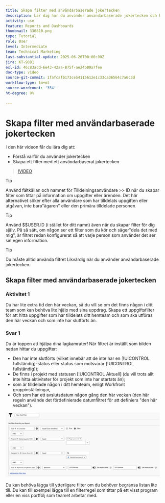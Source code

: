 ```yaml
---
title: Skapa filter med användarbaserade jokertecken
description: Lär dig hur du använder användarbaserade jokertecken och hur du skapar ett filter baserat på den inloggade användaren.
activity: use
feature: Reports and Dashboards
thumbnail: 336810.png
type: Tutorial
role: User
level: Intermediate
team: Technical Marketing
last-substantial-update: 2025-06-26T00:00:00Z
jira: KT-9081
exl-id: 46c83acd-6e43-42aa-875f-ae24b09a7fee
doc-type: video
source-git-commit: 1fafcafb173ceb4115612e1c33ca36564c7a6c3d
workflow-type: tm+mt
source-wordcount: '354'
ht-degree: 0%

---
```


# Skapa filter med användarbaserade jokertecken

I den här videon får du lära dig att:

* Förstå varför du använder jokertecken
* Skapa ett filter med ett användarbaserat jokertecken

>[!VIDEO](https://video.tv.adobe.com/v/3464482/?quality=12&learn=on&captions=swe)

>[!TIP]
>
>Använd fältkällan och namnet för Tilldelningsanvändare >> ID när du skapar filter som tittar på information om uppgifter eller ärenden.  Det här alternativet söker efter alla användare som har tilldelats uppgiften eller utgåvan, inte bara&quot;ägaren&quot; eller den primära tilldelade personen.

>[!TIP]
>
>Använd $$USER.ID (i stället för ditt namn) även när du skapar filter för dig själv. På så sätt, om någon ser ett filter som du kör och säger&quot;dela det med mig&quot;, är filtret redan konfigurerat så att varje person som använder det ser sin egen information.

>[!TIP]
>
>Du måste alltid använda filtret Likvärdig när du använder användarbaserade jokertecken.


## Skapa filter med användarbaserade jokertecken

### Aktivitet 1

Du har lite extra tid den här veckan, så du vill se om det finns någon i ditt team som kan behöva lite hjälp med sina uppdrag. Skapa ett uppgiftsfilter för att hitta uppgifter som har tilldelats ditt hemteam och som ska utföras den här veckan och som inte har slutförts än.

### Svar 1

Du är toppen att hjälpa dina lagkamrater! När filtret är inställt som bilden nedan hittar du uppgifter:

* Den har inte slutförts (vilket innebär att de inte har en [!UICONTROL fullständig]-status eller status som motsvarar [!UICONTROL fullständig]);
* De finns i projekt med statusen [!UICONTROL Aktuell] (du vill trots allt inte hitta aktiviteter för projekt som inte har startats än);
* som är tilldelade någon i ditt hemteam, enligt Workfront gruppinställningar,
* Och som har ett avslutsdatum någon gång den här veckan (den här regeln använde det fördefinierade datumfiltret för att definiera &quot;den här veckan&quot;).

![En bild av skärmen för att skapa ett aktivitetsfilter med ett användarbaserat jokertecken](assets/user-wildcard-exercise-answer.png)

Du kan behöva lägga till ytterligare filter om du behöver begränsa listan lite till. Du kan till exempel lägga till en filterregel som tittar på ett visst program eller en viss portfölj som teamet arbetar med.
